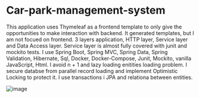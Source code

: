# Car-park-management-system

This application uses Thymeleaf as a frontend template to only give the opportunities to make interaction with backend.
It generated templates, but I am not focued on frontend.
3 layers application, HTTP layer, Service layer and Data Access layer.
Service layer is almost fully covered with junit and mockito tests.
I use Spring Boot, Spring MVC, Spring Data, Spring Validation, Hibernate, Sql, Docker, Docker-Compose, Junit, Mockito, vanilla JavaScript, Html.
I avoid n + 1 and lazy loading enitities loading problem.
I secure databse from parallel record loading and implement Optimistic Locking to protect it.
I use transactions i JPA and relationa between entities.

![image](https://github.com/fallenowsky/Car-park-management-system/assets/106607529/6e6e0005-36c5-4fdf-be93-950399ddbe99)
